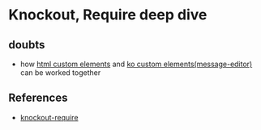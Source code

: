 # Knockout, Require deep dive

## doubts

- how [html custom elements](tryouts/custom-elements.html) and [ko custom elements(message-editor)](scripts/init.js) can be worked together

## References

- [knockout-require](https://knockoutjs.com/documentation/amd-loading.html)